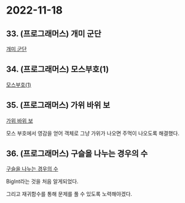 # 2022-11-18

## 33. (프로그래머스) 개미 군단

[개미 군단](https://school.programmers.co.kr/learn/courses/30/lessons/120837)

## 34. (프로그래머스) 모스부호(1)

[모스부호(1)](https://school.programmers.co.kr/learn/courses/30/lessons/120838)

## 35. (프로그래머스) 가위 바위 보

[가위 바위 보](https://school.programmers.co.kr/learn/courses/30/lessons/120839)

모스 부호에서 영감을 얻어 객체로 그냥 가위가 나오면 주먹이 나오도록 해결했다.

## 36. (프로그래머스) 구슬을 나누는 경우의 수

[구슬을 나누는 경우의 수](https://school.programmers.co.kr/learn/courses/30/lessons/120840)

BigInt라는 것을 처음 알게되었다.

그리고 재귀함수를 통해 문제를 풀 수 있도록 노력해야겠다.
